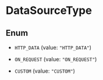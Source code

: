 

# DataSourceType

## Enum


* `HTTP_DATA` (value: `"HTTP_DATA"`)

* `ON_REQUEST` (value: `"ON_REQUEST"`)

* `CUSTOM` (value: `"CUSTOM"`)



